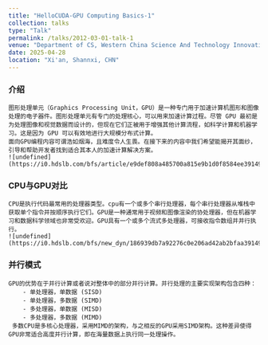 ```yaml
---
title: "HelloCUDA-GPU Computing Basics-1"
collection: talks
type: "Talk"
permalink: /talks/2012-03-01-talk-1
venue: "Department of CS, Western China Science And Technology Innovation Harbour"
date: 2025-04-28
location: "Xi'an, Shannxi, CHN"
---
```


### 介绍
	图形处理单元（Graphics Processing Unit，GPU）是一种专门用于加速计算机图形和图像处理的电子器件。图形处理单元有专门的处理核心，可以用来加速计算过程。尽管 GPU 最初是为处理图像和视觉数据而设计的，但现在它们正被用于增强其他计算流程，如科学计算和机器学习。这是因为 GPU 可以有效地进行大规模分布式计算。
    面向GPU编程内容可谓浩如烟海，且难度令人生畏。在接下来的内容中我们希望能揭开其面纱，引导和帮助开发者找到适合其本人的加速计算解决方案。
    ![undefined](https://i0.hdslb.com/bfs/article/e9def808a485700a815e9b1d0f8584ee391490864.png)
### CPU与GPU对比
	CPU是执行代码最常用的处理器类型。cpu有一个或多个串行处理器，每个串行处理器从堆栈中获取单个指令并按顺序执行它们。GPU是一种通常用于视频和图像渲染的协处理器，但在机器学习和数据科学领域也非常受欢迎。GPU具有一个或多个流式多处理器，可接收指令数组并并行执行。
    ![undefined](https://i0.hdslb.com/bfs/new_dyn/186939db7a92276c0e206ad42ab2bfaa391490864.png)
### 并行模式
	GPU的优势在于并行计算或者说对整体中的部分并行计算。并行处理的主要实现架构包含四种：
    	- 单处理器，单数据 (SISD)
		- 单处理器，多数据 (SIMD)
		- 多处理器，单数据 (MISD)
		- 多处理器，多数据 (MIMD)
     多数CPU是多核心处理器，采用MIMD的架构，与之相反的GPU采用SIMD架构。这种差异使得GPU非常适合高度并行计算，即在海量数据上执行同一处理操作。
